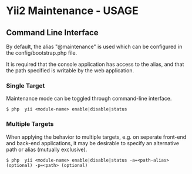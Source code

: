 # Yii2 Maintenance - USAGE


## Command Line Interface

By default, the alias "@maintenance" is used which can be configured in the config/bootstrap.php file.

It is required that the console application has access to the alias, and that the path specified is writable by the web application.


### Single Target

Maintenance mode can be toggled through command-line interface.

```
$ php  yii <module-name> enable|disable|status
``` 

### Multiple Targets

When applying the behavior to multiple targets, e.g. on seperate front-end and back-end applications, it may be desirable to specify an alternative path or alias (mutually exclusive).
 
 
```
$ php  yii <module-name> enable|disable|status -a=<path-alias> (optional) -p=<path> (optional)
``` 

